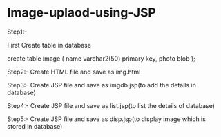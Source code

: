 # Image-uplaod-using-JSP

Step1:-

First Create table in database

create table image
( name   varchar2(50) primary key,
  photo  blob
);


Step2:-
Create HTML file and save as img.html

Step3:-
Create JSP file and save as imgdb.jsp(to add the details in database)

Step4:-
Create JSP file and save as list.jsp(to list the details of database)

Step5:-
Create JSP file and save as disp.jsp(to display image which is stored in database)
